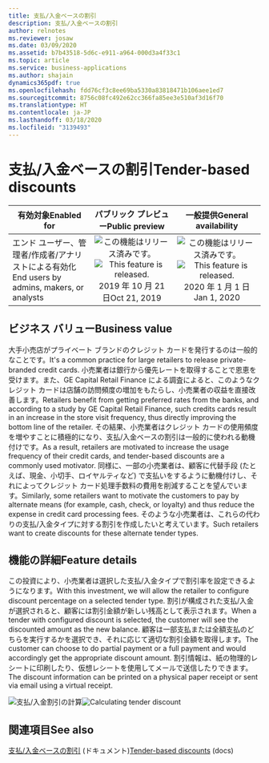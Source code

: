 ```yaml
---
title: 支払/入金ベースの割引
description: 支払/入金ベースの割引
author: relnotes
ms.reviewer: josaw
ms.date: 03/09/2020
ms.assetid: b7b43518-5d6c-e911-a964-000d3a4f33c1
ms.topic: article
ms.service: business-applications
ms.author: shajain
dynamics365pdf: true
ms.openlocfilehash: fdd76cf3c8ee69ba5330a83818471b106aee1ed7
ms.sourcegitcommit: 8756c08fc492e62cc366fa85ee3e510af3d16f70
ms.translationtype: HT
ms.contentlocale: ja-JP
ms.lasthandoff: 03/18/2020
ms.locfileid: "3139493"
---
```

# <a name="tender-based-discounts"></a><span data-ttu-id="2bf3d-103">支払/入金ベースの割引</span><span class="sxs-lookup"><span data-stu-id="2bf3d-103">Tender-based discounts</span></span>


| <span data-ttu-id="2bf3d-104">有効対象</span><span class="sxs-lookup"><span data-stu-id="2bf3d-104">Enabled for</span></span>    |  <span data-ttu-id="2bf3d-105">パブリック プレビュー</span><span class="sxs-lookup"><span data-stu-id="2bf3d-105">Public preview</span></span> | <span data-ttu-id="2bf3d-106">一般提供</span><span class="sxs-lookup"><span data-stu-id="2bf3d-106">General availability</span></span> | 
| ---------- | :----------: |:----------: |
|<span data-ttu-id="2bf3d-107">エンド ユーザー、管理者/作成者/アナリストによる有効化</span><span class="sxs-lookup"><span data-stu-id="2bf3d-107">End users by admins, makers, or analysts</span></span>|<span data-ttu-id="2bf3d-108">![この機能はリリース済みです。](/dynamics365-release-plan/media/green-checkmark.png "この機能はリリース済みです。")</span><span class="sxs-lookup"><span data-stu-id="2bf3d-108">![This feature is released.](/dynamics365-release-plan/media/green-checkmark.png "This feature is released.")</span></span> <span data-ttu-id="2bf3d-109">2019 年 10 月 21 日</span><span class="sxs-lookup"><span data-stu-id="2bf3d-109">Oct 21, 2019</span></span>| <span data-ttu-id="2bf3d-110">![この機能はリリース済みです。](/dynamics365-release-plan/media/green-checkmark.png "この機能はリリース済みです。")</span><span class="sxs-lookup"><span data-stu-id="2bf3d-110">![This feature is released.](/dynamics365-release-plan/media/green-checkmark.png "This feature is released.")</span></span> <span data-ttu-id="2bf3d-111">2020 年 1 月 1 日</span><span class="sxs-lookup"><span data-stu-id="2bf3d-111">Jan 1, 2020</span></span>|


## <a name="business-value"></a><span data-ttu-id="2bf3d-112">ビジネス バリュー</span><span class="sxs-lookup"><span data-stu-id="2bf3d-112">Business value</span></span>
<!-- bv start -->
<span data-ttu-id="2bf3d-113">大手小売店がプライベート ブランドのクレジット カードを発行するのは一般的なことです。</span><span class="sxs-lookup"><span data-stu-id="2bf3d-113">It's a common practice for large retailers to release private-branded credit cards.</span></span> <span data-ttu-id="2bf3d-114">小売業者は銀行から優先レートを取得することで恩恵を受けます。また、GE Capital Retail Finance による調査によると、このようなクレジット カードは店舗の訪問頻度の増加をもたらし、小売業者の収益を直接改善します。</span><span class="sxs-lookup"><span data-stu-id="2bf3d-114">Retailers benefit from getting preferred rates from the banks, and according to a study by GE Capital Retail Finance, such credits cards result in an increase in the store visit frequency, thus directly improving the bottom line of the retailer.</span></span> <span data-ttu-id="2bf3d-115">その結果、小売業者はクレジット カードの使用頻度を増やすことに積極的になり、支払/入金ベースの割引は一般的に使われる動機付けです。</span><span class="sxs-lookup"><span data-stu-id="2bf3d-115">As a result, retailers are motivated to increase the usage frequency of their credit cards, and tender-based discounts are a commonly used motivator.</span></span> <span data-ttu-id="2bf3d-116">同様に、一部の小売業者は、顧客に代替手段 (たとえば、現金、小切手、ロイヤルティなど) で支払いをするように動機付けし、それによってクレジット カード処理手数料の費用を削減することを望んでいます。</span><span class="sxs-lookup"><span data-stu-id="2bf3d-116">Similarly, some retailers want to motivate the customers to pay by alternate means (for example, cash, check, or loyalty) and thus reduce the expense in credit card processing fees.</span></span> <span data-ttu-id="2bf3d-117">そのような小売業者は、これらの代わりの支払/入金タイプに対する割引を作成したいと考えています。</span><span class="sxs-lookup"><span data-stu-id="2bf3d-117">Such retailers want to create discounts for these alternate tender types.</span></span>
<!-- bv end -->



## <a name="feature-details"></a><span data-ttu-id="2bf3d-118">機能の詳細</span><span class="sxs-lookup"><span data-stu-id="2bf3d-118">Feature details</span></span>
<!--feature detail start -->
<span data-ttu-id="2bf3d-119">この投資により、小売業者は選択した支払/入金タイプで割引率を設定できるようになります。</span><span class="sxs-lookup"><span data-stu-id="2bf3d-119">With this investment, we will allow the retailer to configure discount percentage on a selected tender type.</span></span> <span data-ttu-id="2bf3d-120">割引が構成された支払/入金が選択されると、顧客には割引金額が新しい残高として表示されます。</span><span class="sxs-lookup"><span data-stu-id="2bf3d-120">When a tender with configured discount is selected, the customer will see the discounted amount as the new balance.</span></span> <span data-ttu-id="2bf3d-121">顧客は一部支払または全額支払のどちらを実行するかを選択でき、それに応じて適切な割引金額を取得します。</span><span class="sxs-lookup"><span data-stu-id="2bf3d-121">The customer can choose to do partial payment or a full payment and would accordingly get the appropriate discount amount.</span></span> <span data-ttu-id="2bf3d-122">割引情報は、紙の物理的レシートに印刷したり、仮想レシートを使用してメールで送信したりできます。</span><span class="sxs-lookup"><span data-stu-id="2bf3d-122">The discount information can be printed on a physical paper receipt or sent via email using a virtual receipt.</span></span>

<span data-ttu-id="2bf3d-123">![支払/入金割引の計算](media/tender-discounts.png "支払/入金割引の計算")</span><span class="sxs-lookup"><span data-stu-id="2bf3d-123">![Calculating tender discount](media/tender-discounts.png "Calculating tender discount")</span></span>
<!--feature detail end -->










## <a name="see-also"></a><span data-ttu-id="2bf3d-124">関連項目</span><span class="sxs-lookup"><span data-stu-id="2bf3d-124">See also</span></span>

<span data-ttu-id="2bf3d-125">[支払/入金ベースの割引](https://docs.microsoft.com/dynamics365/retail/tender_based_discounts) (ドキュメント)</span><span class="sxs-lookup"><span data-stu-id="2bf3d-125">[Tender-based discounts](https://docs.microsoft.com/dynamics365/retail/tender_based_discounts) (docs)</span></span>
